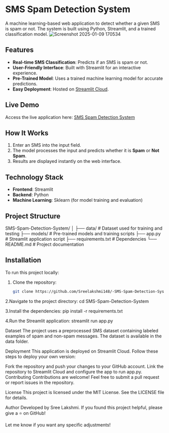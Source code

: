 # SMS Spam Detection System

A machine learning-based web application to detect whether a given SMS is spam or not. The system is built using Python, Streamlit, and a trained classification model.
![Screenshot 2025-01-09 170534](https://github.com/user-attachments/assets/12355173-5a32-4a8f-bfb9-8969a675694d)


## Features

- **Real-time SMS Classification**: Predicts if an SMS is spam or not.
- **User-Friendly Interface**: Built with Streamlit for an interactive experience.
- **Pre-Trained Model**: Uses a trained machine learning model for accurate predictions.
- **Easy Deployment**: Hosted on [Streamlit Cloud](https://sms-spam-detection-sys.streamlit.app/).

## Live Demo

Access the live application here: [SMS Spam Detection System](https://sms-spam-detection-sys.streamlit.app/)

## How It Works

1. Enter an SMS into the input field.
2. The model processes the input and predicts whether it is **Spam** or **Not Spam**.
3. Results are displayed instantly on the web interface.

## Technology Stack

- **Frontend**: Streamlit
- **Backend**: Python
- **Machine Learning**: Sklearn (for model training and evaluation)

## Project Structure
SMS-Spam-Detection-System/ │ ├── data/ # Dataset used for training and testing ├── models/ # Pre-trained models and training scripts ├── app.py # Streamlit application script ├── requirements.txt # Dependencies └── README.md # Project documentation


## Installation

To run this project locally:

1. Clone the repository:
   ```bash
   git clone https://github.com/Sreelakshmi148/-SMS-Spam-Detection-System.git
   
2.Navigate to the project directory:
cd SMS-Spam-Detection-System

3.Install the dependencies:
pip install -r requirements.txt

4.Run the Streamlit application:
streamlit run app.py

Dataset
The project uses a preprocessed SMS dataset containing labeled examples of spam and non-spam messages. The dataset is available in the data folder.

Deployment
This application is deployed on Streamlit Cloud. Follow these steps to deploy your own version:

Fork the repository and push your changes to your GitHub account.
Link the repository to Streamlit Cloud and configure the app to run app.py.
Contributing
Contributions are welcome! Feel free to submit a pull request or report issues in the repository.

License
This project is licensed under the MIT License. See the LICENSE file for details.

Author
Developed by Sree Lakshmi. If you found this project helpful, please give a ⭐ on GitHub!


Let me know if you want any specific adjustments!

